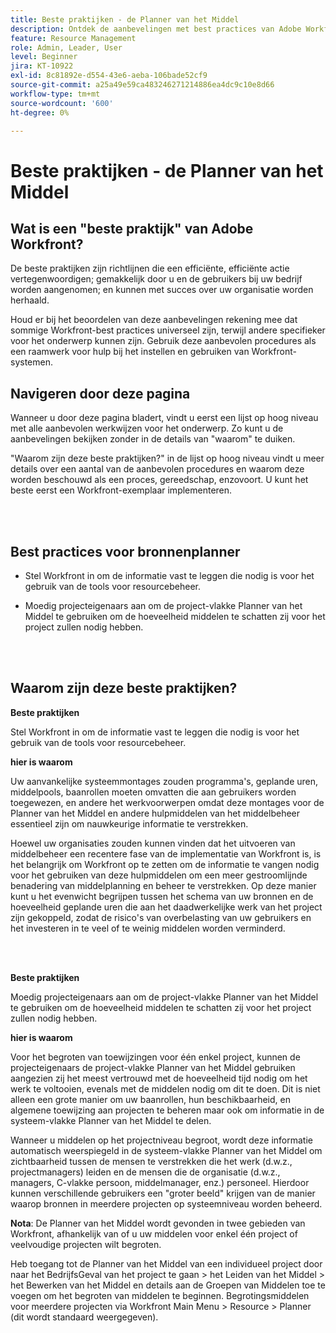 ```yaml
---
title: Beste praktijken - de Planner van het Middel
description: Ontdek de aanbevelingen met best practices van Adobe Workfront-experts over het instellen, beheren en gebruiken van de Resource Planner van Workfront.
feature: Resource Management
role: Admin, Leader, User
level: Beginner
jira: KT-10922
exl-id: 8c81892e-d554-43e6-aeba-106bade52cf9
source-git-commit: a25a49e59ca483246271214886ea4dc9c10e8d66
workflow-type: tm+mt
source-wordcount: '600'
ht-degree: 0%

---
```


# Beste praktijken - de Planner van het Middel

## Wat is een &quot;beste praktijk&quot; van Adobe Workfront?

De beste praktijken zijn richtlijnen die een efficiënte, efficiënte actie vertegenwoordigen; gemakkelijk door u en de gebruikers bij uw bedrijf worden aangenomen; en kunnen met succes over uw organisatie worden herhaald.

Houd er bij het beoordelen van deze aanbevelingen rekening mee dat sommige Workfront-best practices universeel zijn, terwijl andere specifieker voor het onderwerp kunnen zijn. Gebruik deze aanbevolen procedures als een raamwerk voor hulp bij het instellen en gebruiken van Workfront-systemen.

## Navigeren door deze pagina

Wanneer u door deze pagina bladert, vindt u eerst een lijst op hoog niveau met alle aanbevolen werkwijzen voor het onderwerp. Zo kunt u de aanbevelingen bekijken zonder in de details van &quot;waarom&quot; te duiken.

&quot;Waarom zijn deze beste praktijken?&quot; in de lijst op hoog niveau vindt u meer details over een aantal van de aanbevolen procedures en waarom deze worden beschouwd als een proces, gereedschap, enzovoort. U kunt het beste eerst een Workfront-exemplaar implementeren.

</br>
</br>

## Best practices voor bronnenplanner

* Stel Workfront in om de informatie vast te leggen die nodig is voor het gebruik van de tools voor resourcebeheer.

* Moedig projecteigenaars aan om de project-vlakke Planner van het Middel te gebruiken om de hoeveelheid middelen te schatten zij voor het project zullen nodig hebben.

</br>
</br>

## Waarom zijn deze beste praktijken?

**Beste praktijken**

Stel Workfront in om de informatie vast te leggen die nodig is voor het gebruik van de tools voor resourcebeheer.

**hier is waarom**

Uw aanvankelijke systeemmontages zouden programma&#39;s, geplande uren, middelpools, baanrollen moeten omvatten die aan gebruikers worden toegewezen, en andere het werkvoorwerpen omdat deze montages voor de Planner van het Middel en andere hulpmiddelen van het middelbeheer essentieel zijn om nauwkeurige informatie te verstrekken.

Hoewel uw organisaties zouden kunnen vinden dat het uitvoeren van middelbeheer een recentere fase van de implementatie van Workfront is, is het belangrijk om Workfront op te zetten om de informatie te vangen nodig voor het gebruiken van deze hulpmiddelen om een meer gestroomlijnde benadering van middelplanning en beheer te verstrekken. Op deze manier kunt u het evenwicht begrijpen tussen het schema van uw bronnen en de hoeveelheid geplande uren die aan het daadwerkelijke werk van het project zijn gekoppeld, zodat de risico&#39;s van overbelasting van uw gebruikers en het investeren in te veel of te weinig middelen worden verminderd.

</br>
</br>

**Beste praktijken**

Moedig projecteigenaars aan om de project-vlakke Planner van het Middel te gebruiken om de hoeveelheid middelen te schatten zij voor het project zullen nodig hebben.

**hier is waarom**

Voor het begroten van toewijzingen voor één enkel project, kunnen de projecteigenaars de project-vlakke Planner van het Middel gebruiken aangezien zij het meest vertrouwd met de hoeveelheid tijd nodig om het werk te voltooien, evenals met de middelen nodig om dit te doen. Dit is niet alleen een grote manier om uw baanrollen, hun beschikbaarheid, en algemene toewijzing aan projecten te beheren maar ook om informatie in de systeem-vlakke Planner van het Middel te delen.

Wanneer u middelen op het projectniveau begroot, wordt deze informatie automatisch weerspiegeld in de systeem-vlakke Planner van het Middel om zichtbaarheid tussen de mensen te verstrekken die het werk (d.w.z., projectmanagers) leiden en de mensen die de organisatie (d.w.z., managers, C-vlakke persoon, middelmanager, enz.) personeel. Hierdoor kunnen verschillende gebruikers een &quot;groter beeld&quot; krijgen van de manier waarop bronnen in meerdere projecten op systeemniveau worden beheerd.

**Nota**: De Planner van het Middel wordt gevonden in twee gebieden van Workfront, afhankelijk van of u uw middelen voor enkel één project of veelvoudige projecten wilt begroten.

Heb toegang tot de Planner van het Middel van een individueel project door naar het BedrijfsGeval van het project te gaan > het Leiden van het Middel > het Bewerken van het Middel en details aan de Groepen van Middelen toe te voegen om het begroten van middelen te beginnen.
Begrotingsmiddelen voor meerdere projecten via Workfront Main Menu > Resource > Planner (dit wordt standaard weergegeven).
